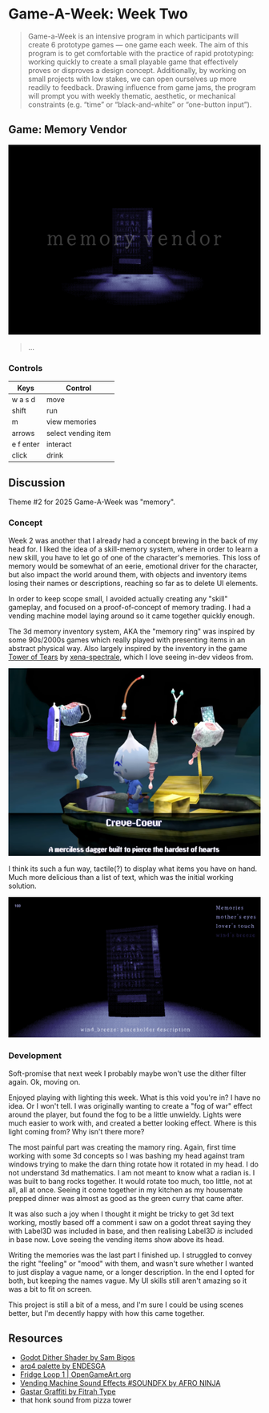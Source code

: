 # Game-A-Week: Week Two

> Game-a-Week is an intensive program in which participants will create 6 prototype games  — one game each week. The aim of this program is to get comfortable with the practice of rapid prototyping: working quickly to create a small playable game that effectively proves or disproves a design concept. Additionally, by working on small projects with low stakes, we can open ourselves up more readily to feedback. Drawing influence from game jams, the program will prompt you with weekly thematic, aesthetic, or mechanical constraints (e.g. “time” or “black-and-white” or “one-button input”).

## Game: Memory Vendor

!["Showcase image"](/showcase/memoryvendor.png)

> ...

### Controls

|Keys|Control|
|-------|----|
|w a s d|move
|shift|run
|m|view memories
|arrows|select vending item
|e f enter| interact
|click|drink


## Discussion

Theme #2 for 2025 Game-A-Week was "memory". 


### Concept

Week 2 was another that I already had a concept brewing in the back of my head for. I liked the idea of a skill-memory system, where in order to learn a new skill, you have to let go of one of the character's memories. This loss of memory would be somewhat of an eerie, emotional driver for the character, but also impact the world around them, with objects and inventory items losing their names or descriptions, reaching so far as to delete UI elements.

In order to keep scope small, I avoided actually creating any "skill" gameplay, and focused on a proof-of-concept of memory trading. I had a vending machine model laying around so it came together quickly enough.

The 3d memory inventory system, AKA the "memory ring" was inspired by some 90s/2000s games which really played with presenting items in an abstract physical way. Also largely inspired by the inventory in the game [Tower of Tears](https://store.steampowered.com/app/2559740/The_Tower_Of_Tears/) by [xena-spectrale](https://linktr.ee/xena_spectrale), which I love seeing in-dev videos from. 

!["Tower of Tears"](/showcase/Screenshot_2025-01-30_183909.png)

I think its such a fun way, tactile(?) to display what items you have on hand. Much more delicious than a list of text, which was the initial working solution. 

!["Showcase image"](/showcase/Screenshot_2025-01-27_232610.png)


### Development

Soft-promise that next week I probably maybe won't use the dither filter again. Ok, moving on.

Enjoyed playing with lighting this week. What is this void you're in? I have no idea. Or I won't tell. I was originally wanting to create a "fog of war" effect around the player, but found the fog to be a little unwieldy. Lights were much easier to work with, and created a better looking effect. Where is this light coming from? Why isn't there more?

The most painful part was creating the mamory ring. Again, first time working with some 3d concepts so I was bashing my head against tram windows trying to make the darn thing rotate how it rotated in my head. I do not understand 3d mathematics. I am not meant to know what a radian is. I was built to bang rocks together. It would rotate too much, too little, not at all, all at once. Seeing it come together in my kitchen as my housemate prepped dinner was almost as good as the green curry that came after. 

It was also such a joy when I thought it might be tricky to get 3d text working, mostly based off a comment i saw on a godot threat saying they with Label3D was included in base, and then realising Label3D *is* included in base now. Love seeing the vending items show above its head.

Writing the memories was the last part I finished up. I struggled to convey the right "feeling" or "mood" with them, and wasn't sure whether I wanted to just display a vague name, or a longer description. In the end I opted for both, but keeping the names vague. My UI skills still aren't amazing so it was a bit to fit on screen.

This project is still a bit of a mess, and I'm sure I could be using scenes better, but I'm decently happy with how this came together. 

## Resources
* [Godot Dither Shader by Sam Bigos](https://github.com/samuelbigos/godot_dither_shader/)
* [arq4 palette by ENDESGA](https://lospec.com/palette-list/arq4)
* [Fridge Loop 1 | OpenGameArt.org](https://opengameart.org/content/fridge-loop-1) 
* [Vending Machine Sound Effects #SOUNDFX by AFRO NINJA](https://www.youtube.com/watch?v=7FEGMpMF5iU)
* [Gastar Graffiti by Fitrah Type](https://www.dafont.com/gastar-graffiti.font)
* that honk sound from pizza tower
